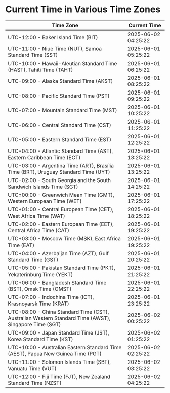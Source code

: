 # Current Time in Various Time Zones

| Time Zone | Current Time |
|-----------|--------------|
| UTC-12:00 - Baker Island Time (BIT) | 2025-06-02 04:25:22 |
| UTC-11:00 - Niue Time (NUT), Samoa Standard Time (SST) | 2025-06-01 05:25:22 |
| UTC-10:00 - Hawaii-Aleutian Standard Time (HAST), Tahiti Time (TAHT) | 2025-06-01 06:25:22 |
| UTC-09:00 - Alaska Standard Time (AKST) | 2025-06-01 08:25:22 |
| UTC-08:00 - Pacific Standard Time (PST) | 2025-06-01 09:25:22 |
| UTC-07:00 - Mountain Standard Time (MST) | 2025-06-01 10:25:22 |
| UTC-06:00 - Central Standard Time (CST) | 2025-06-01 11:25:22 |
| UTC-05:00 - Eastern Standard Time (EST) | 2025-06-01 12:25:22 |
| UTC-04:00 - Atlantic Standard Time (AST), Eastern Caribbean Time (ECT) | 2025-06-01 13:25:22 |
| UTC-03:00 - Argentina Time (ART), Brasília Time (BRT), Uruguay Standard Time (UYT) | 2025-06-01 13:25:22 |
| UTC-02:00 - South Georgia and the South Sandwich Islands Time (SGT) | 2025-06-01 14:25:22 |
| UTC±00:00 - Greenwich Mean Time (GMT), Western European Time (WET) | 2025-06-01 17:25:22 |
| UTC+01:00 - Central European Time (CET), West Africa Time (WAT) | 2025-06-01 18:25:22 |
| UTC+02:00 - Eastern European Time (EET), Central Africa Time (CAT) | 2025-06-01 19:25:22 |
| UTC+03:00 - Moscow Time (MSK), East Africa Time (EAT) | 2025-06-01 19:25:22 |
| UTC+04:00 - Azerbaijan Time (AZT), Gulf Standard Time (GST) | 2025-06-01 20:25:22 |
| UTC+05:00 - Pakistan Standard Time (PKT), Yekaterinburg Time (YEKT) | 2025-06-01 21:25:22 |
| UTC+06:00 - Bangladesh Standard Time (BST), Omsk Time (OMST) | 2025-06-01 22:25:22 |
| UTC+07:00 - Indochina Time (ICT), Krasnoyarsk Time (KRAT) | 2025-06-01 23:25:22 |
| UTC+08:00 - China Standard Time (CST), Australian Western Standard Time (AWST), Singapore Time (SGT) | 2025-06-02 00:25:22 |
| UTC+09:00 - Japan Standard Time (JST), Korea Standard Time (KST) | 2025-06-02 01:25:22 |
| UTC+10:00 - Australian Eastern Standard Time (AEST), Papua New Guinea Time (PGT) | 2025-06-02 02:25:22 |
| UTC+11:00 - Solomon Islands Time (SBT), Vanuatu Time (VUT) | 2025-06-02 03:25:22 |
| UTC+12:00 - Fiji Time (FJT), New Zealand Standard Time (NZST) | 2025-06-02 04:25:22 |
